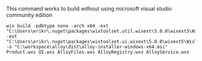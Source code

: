 This command works to build without using microsoft visual studio community edition

```
wix build -pdbtype none -arch x64 -ext "C:\Users\erikr\.nuget\packages\wixtoolset.util.wixext\5.0.0\wixext5\WixToolset.Util.wixext.dll" -ext "C:\Users\erikr\.nuget\packages\wixtoolset.ui.wixext\5.0.0\wixext5\WixToolset.UI.wixext.dll" -o "C:\workspace\alloy\dist\alloy-installer-windows-x64.msi" Product.wxs UI.wxs AlloyFiles.wxs AlloyRegistry.wxs AlloyService.wxs
```